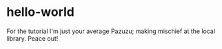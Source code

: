 # hello-world
For the tutorial
I'm just your average Pazuzu; making mischief at the local library. Peace out!
